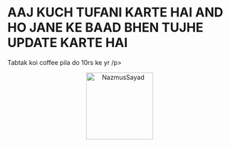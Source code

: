 # AAJ KUCH TUFANI KARTE HAI AND HO JANE KE BAAD BHEN TUJHE UPDATE KARTE HAI 

  <p aligin="center">Tabtak koi coffee pila do 10rs ke yr /p>
<p align="center">
  <a href="https://www.buymeacoffee.com/NazmusSayad">
    <img align="center" src="https://cdn.buymeacoffee.com/buttons/v2/default-yellow.png" width="150" alt="NazmusSayad" />
  </a>

</p>

